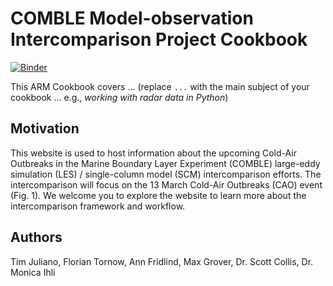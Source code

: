# COMBLE Model-observation Intercomparison Project Cookbook

[![Binder](http://binder.mypythia.org/badge_logo.svg)](http://binder.mypythia.org/v2/gh/ARM-Development/arm-cookbook-template/main?labpath=notebooks)

This ARM Cookbook covers ... (replace `...` with the main subject of your cookbook ... e.g., *working with radar data in Python*)

## Motivation

This website is used to host information about the upcoming Cold-Air Outbreaks in the Marine Boundary Layer Experiment (COMBLE) large-eddy simulation (LES) / single-column model (SCM) intercomparison efforts. The intercomparison will focus on the 13 March Cold-Air Outbreaks (CAO) event (Fig. 1). We welcome you to explore the website to learn more about the intercomparison framework and workflow.

## Authors

Tim Juliano, Florian Tornow, Ann Fridlind, Max Grover, Dr. Scott Collis, Dr. Monica Ihli
